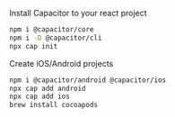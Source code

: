 
Install Capacitor to your react project
```bash
npm i @capacitor/core
npm i -D @capacitor/cli
npx cap init
```

Create iOS/Android projects
```bash
npm i @capacitor/android @capacitor/ios
npx cap add android
npx cap add ios
brew install cocoapods
```